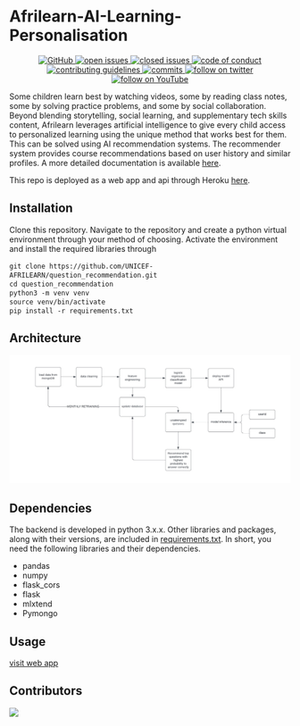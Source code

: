 # Afrilearn-AI-Learning-Personalisation

<p align="center">
    <a href="https://github.com/UNICEF-AFRILEARN/unicef_afrilearn/blob/main/LICENSE.md">
        <img alt="GitHub" src="https://img.shields.io/github/license/UNICEF-AFRILEARN/unicef_afrilearn?logo=GitHub&style=plastic">
    </a>
    <a href="https://github.com/UNICEF-AFRILEARN/unicef_afrilearn/issues?q=is%3Aopen+is%3Aissue">
        <img alt="open issues" src="https://img.shields.io/github/issues-raw/UNICEF-AFRILEARN/unicef_afrilearn?color=red&logo=GitHub&style=plastic">
    </a>
    <a href="https://github.com/UNICEF-AFRILEARN/unicef_afrilearn/issues?q=is%3Aissue+is%3Aclosed">
        <img alt="closed issues" src="https://img.shields.io/github/issues-closed-raw/UNICEF-AFRILEARN/unicef_afrilearn?color=green&logo=GitHub&style=plastic">
    </a>
    <a href="https://github.com/UNICEF-AFRILEARN/unicef_afrilearn/blob/main/CODE_OF_CONDUCT.md">
        <img alt="code of conduct" src="https://img.shields.io/badge/contributors-code%20of%20conduct-blue">
    </a>
    <a href="https://github.com/UNICEF-AFRILEARN/unicef_afrilearn/blob/main/CONTRIBUTING.md">
    <img alt="contributing guidelines" src="https://img.shields.io/badge/contributing-guidelines-brightgreen">
    </a>
    <a href="https://github.com/UNICEF-AFRILEARN/unicef_afrilearn/graphs/commit-activity">
    <img alt="commits" src="https://img.shields.io/github/commit-activity/w/UNICEF-AFRILEARN/question_recommendation?color=yellow&style=plastic">
    </a>
    <a href="https://twitter.com/afrilearn">
    <img alt="follow on twitter" src="https://img.shields.io/twitter/follow/Afrilearn?style=social">
    </a>
    <a href="https://www.youtube.com/channel/UC_BnnokJom1DWipMl0oSxWA">
    <img alt="follow on YouTube" src="https://img.shields.io/youtube/channel/views/UC_BnnokJom1DWipMl0oSxWA?style=social">
    </a>
</p>

Some children learn best by watching videos, some by reading class notes, some by solving practice problems, and some by social collaboration. Beyond blending storytelling, social learning, and supplementary tech skills content, Afrilearn leverages artificial intelligence to give every child access to personalized learning using the unique method that works best for them. This can be solved using AI recommendation systems. The recommender system provides course recommendations based on user history and similar profiles. A more detailed documentation is available [here](https://github.com/UNICEF-AFRILEARN/question_recommendation/blob/main/docs/Recommender%20System%20Development%20946729cc1a9c43ca80c4251c151d195a.pdf). 

This repo is deployed as a web app and api through Heroku [here](https://unicef-afrilearn-app.herokuapp.com/).


## Installation
Clone this repository. Navigate to the repository and create a python virtual environment through your method of choosing. Activate the environment and install the required libraries through
```
git clone https://github.com/UNICEF-AFRILEARN/question_recommendation.git
cd question_recommendation
python3 -m venv venv
source venv/bin/activate
pip install -r requirements.txt
```

## Architecture
<img alt="architecture diagram" src="https://github.com/UNICEF-AFRILEARN/.github/blob/main/architecture.png">

## Dependencies
The backend is developed in python 3.x.x. Other libraries and packages, along with their versions, are included in [requirements.txt]('../../requirements.txt'). In short, you need the following libraries and their dependencies.
- pandas
- numpy
- flask_cors
- flask
- mlxtend
- Pymongo

## Usage
<a href="https://question-reco-377d2cf63eb7.herokuapp.com/">visit web app</a>


## Contributors

<a href="https://github.com/UNICEF-AFRILEARN/unicef_afrilearn/graphs/contributors">
  <img src="https://contrib.rocks/image?repo=UNICEF-AFRILEARN/unicef_afrilearn" />
</a>
